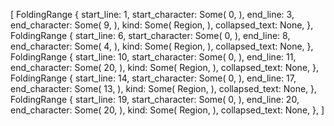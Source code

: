 [
    FoldingRange {
        start_line: 1,
        start_character: Some(
            0,
        ),
        end_line: 3,
        end_character: Some(
            9,
        ),
        kind: Some(
            Region,
        ),
        collapsed_text: None,
    },
    FoldingRange {
        start_line: 6,
        start_character: Some(
            0,
        ),
        end_line: 8,
        end_character: Some(
            4,
        ),
        kind: Some(
            Region,
        ),
        collapsed_text: None,
    },
    FoldingRange {
        start_line: 10,
        start_character: Some(
            0,
        ),
        end_line: 11,
        end_character: Some(
            20,
        ),
        kind: Some(
            Region,
        ),
        collapsed_text: None,
    },
    FoldingRange {
        start_line: 14,
        start_character: Some(
            0,
        ),
        end_line: 17,
        end_character: Some(
            13,
        ),
        kind: Some(
            Region,
        ),
        collapsed_text: None,
    },
    FoldingRange {
        start_line: 19,
        start_character: Some(
            0,
        ),
        end_line: 20,
        end_character: Some(
            20,
        ),
        kind: Some(
            Region,
        ),
        collapsed_text: None,
    },
]